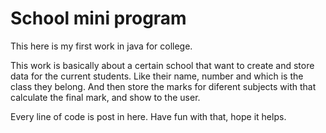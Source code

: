 # School mini program
This here is my first work in java for college.

This work is basically about a certain school that want to create and store data for the current students.
Like their name, number and which is the class they belong.
And then store the marks for diferent subjects with that calculate the final mark, and show to the user.

Every line of code is post in here.
Have fun with that, hope it helps.
